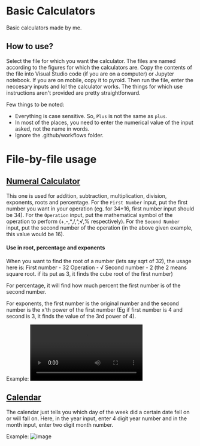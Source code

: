# Basic Calculators

Basic calculators made by me.

## How to use?

Select the file for which you want the calculator. The files are named according to the figures for which the calculators are. Copy the contents of the file into Visual Studio code (if you are on a computer) or Jupyter notebook. If you are on mobile, copy it to pyroid.
Then run the file, enter the neccesary inputs and lo! the calculator works. The things for which use instructions aren't provided are pretty straightforward.

Few things to be noted:
* Everything is case sensitive. So, `Plus` is not the same as `plus`.
* In most of the places, you need to enter the numerical value of the input asked, not the name in words.
* Ignore the .github/workflows folder.

# File-by-file usage

## [Numeral Calculator](https://github.com/cFlour/basic-calculators/blob/main/numeric-calc.py)

This one is used for addition, subtraction, multiplication, division, exponents, roots and percentage. For the `First Number` input, put the first number you want in your operation (eg. for 34+16, first number input should be 34). For the `Operation` input, put the mathematical symbol of the operation to perform (+,-,*,/,^,√,% respectively). For the `Second Number` input, put the second number of the operation (in the above given example, this value would be 16).

#### Use in root, percentage and exponents

When you want to find the root of a number (lets say sqrt of 32), the usage here is:
First number - 32
Operation - √
Second number - 2        (the 2 means square root. if its put as 3, it finds the cube root of the first number)

For percentage, it will find how much percent the first number is of the second number.

For exponents, the first number is the original number and the second number is the x'th power of the first number (Eg if first number is 4 and second is 3, it finds the value of the 3rd power of 4).

Example:
![calcvid](https://i.imgur.com/kuugXKi.mp4)

## [Calendar](https://github.com/cFlour/basic-calculators/blob/main/calendar.py)

The calendar just tells you which day of the week did a certain date fell on or will fall on. Here, in the year input, enter 4 digit year number and in the month input, enter two digit month number.

Example:
![image](https://user-images.githubusercontent.com/79126652/152731140-2c2b9dbb-75ed-4c42-8f8d-b26c10330711.png)
